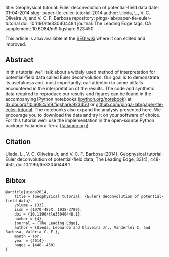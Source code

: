 title: Geophysical tutorial: Euler deconvolution of potential-field data
date: 01-04-2014
slug: paper-tle-euler-tutorial-2014
author: Uieda, L., V. C. Oliveira Jr, and V. C. F. Barbosa
repository: pinga-lab/paper-tle-euler-tutorial
doi: 10.1190/tle33040448.1
journal: The Leading Edge
tags: OA
supplement: 10.6084/m9.figshare.923450

This article is also available at the
[SEG wiki](http://wiki.seg.org/wiki/Euler_deconvolution_of_potential_field_data_%28tutorial%29)
where it can edited and improved.

## Abstract

In this tutorial we'll talk about a widely used method of interpretation for
potential-field data called Euler deconvolution. Our goal is to demonstrate its
usefulness and, most importantly, call attention to some pitfalls encountered
in the interpretation of the results. The code and synthetic data required to
reproduce our results and figures can be found in the accompanying IPython
notebooks ([ipython.org/notebook](http://ipython.org/notebook))
at [dx.doi.org/10.6084/m9.figshare.923450](http://dx.doi.org/10.6084/m9.figshare.923450)
or [github.com/pinga-lab/paper-tle-euler-tutorial](https://github.com/pinga-lab/paper-tle-euler-tutorial).
The notebooks also expand the
analysis presented here. We encourage you to download the data and try it on
your software of choice. For this tutorial we'll use the implementation in the
open-source Python package Fatiando a Terra
([fatiando.org](http://fatiando.org)).

## Citation

Uieda, L., V. C. Oliveira Jr, and V. C. F. Barbosa (2014), Geophysical
tutorial: Euler deconvolution of potential-field data, The Leading Edge, 33(4),
448-450, doi:10.1190/tle33040448.1

## Bibtex

    @article{uieda2014,
        title = {Geophysical tutorial: {Euler} deconvolution of potential-field data},
        volume = {33},
        issn = {1070-485X, 1938-3789},
        doi = {10.1190/tle33040448.1},
        number = {4},
        journal = {The Leading Edge},
        author = {Uieda, Leonardo and Oliveira Jr., Vanderlei C. and Barbosa, Valéria C. F.},
        month = apr,
        year = {2014},
        pages = {448--450}
    }
